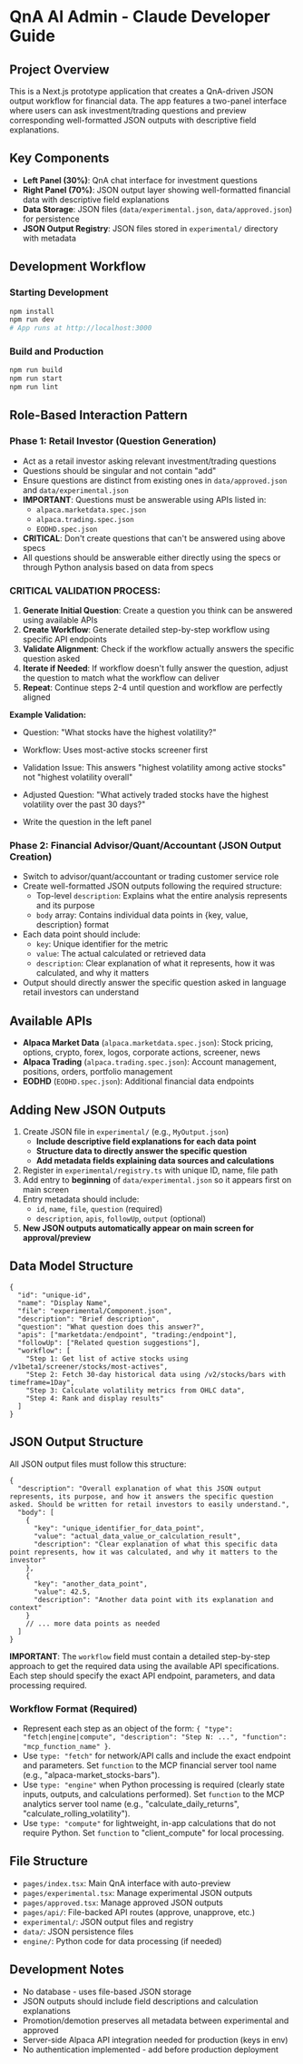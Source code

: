 # QnA AI Admin - Claude Developer Guide

## Project Overview
This is a Next.js prototype application that creates a QnA-driven JSON output workflow for financial data. The app features a two-panel interface where users can ask investment/trading questions and preview corresponding well-formatted JSON outputs with descriptive field explanations.

## Key Components
- **Left Panel (30%)**: QnA chat interface for investment questions
- **Right Panel (70%)**: JSON output layer showing well-formatted financial data with descriptive field explanations
- **Data Storage**: JSON files (`data/experimental.json`, `data/approved.json`) for persistence
- **JSON Output Registry**: JSON files stored in `experimental/` directory with metadata

## Development Workflow

### Starting Development
```bash
npm install
npm run dev
# App runs at http://localhost:3000
```

### Build and Production
```bash
npm run build
npm run start
npm run lint
```

## Role-Based Interaction Pattern

### Phase 1: Retail Investor (Question Generation)
- Act as a retail investor asking relevant investment/trading questions
- Questions should be singular and not contain "add"
- Ensure questions are distinct from existing ones in `data/approved.json` and `data/experimental.json`
- **IMPORTANT**: Questions must be answerable using APIs listed in:
  - `alpaca.marketdata.spec.json`
  - `alpaca.trading.spec.json` 
  - `EODHD.spec.json`
- **CRITICAL**: Don't create questions that can't be answered using above specs
- All questions should be answerable either directly using the specs or through Python analysis based on data from specs

### **CRITICAL VALIDATION PROCESS:**
1. **Generate Initial Question**: Create a question you think can be answered using available APIs
2. **Create Workflow**: Generate detailed step-by-step workflow using specific API endpoints
3. **Validate Alignment**: Check if the workflow actually answers the specific question asked
4. **Iterate if Needed**: If workflow doesn't fully answer the question, adjust the question to match what the workflow can deliver
5. **Repeat**: Continue steps 2-4 until question and workflow are perfectly aligned

**Example Validation:**
- Question: "What stocks have the highest volatility?" 
- Workflow: Uses most-active stocks screener first
- Validation Issue: This answers "highest volatility among active stocks" not "highest volatility overall"
- Adjusted Question: "What actively traded stocks have the highest volatility over the past 30 days?"

- Write the question in the left panel

### Phase 2: Financial Advisor/Quant/Accountant (JSON Output Creation)
- Switch to advisor/quant/accountant or trading customer service role
- Create well-formatted JSON outputs following the required structure:
  - Top-level `description`: Explains what the entire analysis represents and its purpose
  - `body` array: Contains individual data points in {key, value, description} format
- Each data point should include:
  - `key`: Unique identifier for the metric
  - `value`: The actual calculated or retrieved data
  - `description`: Clear explanation of what it represents, how it was calculated, and why it matters
- Output should directly answer the specific question asked in language retail investors can understand



## Available APIs
- **Alpaca Market Data** (`alpaca.marketdata.spec.json`): Stock pricing, options, crypto, forex, logos, corporate actions, screener, news
- **Alpaca Trading** (`alpaca.trading.spec.json`): Account management, positions, orders, portfolio management  
- **EODHD** (`EODHD.spec.json`): Additional financial data endpoints

## Adding New JSON Outputs
1. Create JSON file in `experimental/` (e.g., `MyOutput.json`)
   - **Include descriptive field explanations for each data point**
   - **Structure data to directly answer the specific question**
   - **Add metadata fields explaining data sources and calculations**
2. Register in `experimental/registry.ts` with unique ID, name, file path
3. Add entry to **beginning** of `data/experimental.json` so it appears first on main screen
4. Entry metadata should include:
   - `id`, `name`, `file`, `question` (required)
   - `description`, `apis`, `followUp`, `output` (optional)
5. **New JSON outputs automatically appear on main screen for approval/preview**

## Data Model Structure
```jsonc
{
  "id": "unique-id",
  "name": "Display Name",
  "file": "experimental/Component.json",
  "description": "Brief description",
  "question": "What question does this answer?",
  "apis": ["marketdata:/endpoint", "trading:/endpoint"],
  "followUp": ["Related question suggestions"],
  "workflow": [
    "Step 1: Get list of active stocks using /v1beta1/screener/stocks/most-actives",
    "Step 2: Fetch 30-day historical data using /v2/stocks/bars with timeframe=1Day",
    "Step 3: Calculate volatility metrics from OHLC data",
    "Step 4: Rank and display results"
  ]
}
```

## JSON Output Structure
All JSON output files must follow this structure:
```jsonc
{
  "description": "Overall explanation of what this JSON output represents, its purpose, and how it answers the specific question asked. Should be written for retail investors to easily understand.",
  "body": [
    {
      "key": "unique_identifier_for_data_point",
      "value": "actual_data_value_or_calculation_result", 
      "description": "Clear explanation of what this specific data point represents, how it was calculated, and why it matters to the investor"
    },
    {
      "key": "another_data_point",
      "value": 42.5,
      "description": "Another data point with its explanation and context"
    }
    // ... more data points as needed
  ]
}
```

**IMPORTANT**: The `workflow` field must contain a detailed step-by-step approach to get the required data using the available API specifications. Each step should specify the exact API endpoint, parameters, and data processing required.

### Workflow Format (Required)
- Represent each step as an object of the form: `{ "type": "fetch|engine|compute", "description": "Step N: ...", "function": "mcp_function_name" }`.
- Use `type: "fetch"` for network/API calls and include the exact endpoint and parameters. Set `function` to the MCP financial server tool name (e.g., "alpaca-market_stocks-bars").
- Use `type: "engine"` when Python processing is required (clearly state inputs, outputs, and calculations performed). Set `function` to the MCP analytics server tool name (e.g., "calculate_daily_returns", "calculate_rolling_volatility").
- Use `type: "compute"` for lightweight, in-app calculations that do not require Python. Set `function` to "client_compute" for local processing.

## File Structure
- `pages/index.tsx`: Main QnA interface with auto-preview
- `pages/experimental.tsx`: Manage experimental JSON outputs
- `pages/approved.tsx`: Manage approved JSON outputs
- `pages/api/`: File-backed API routes (approve, unapprove, etc.)
- `experimental/`: JSON output files and registry
- `data/`: JSON persistence files
- `engine/`: Python code for data processing (if needed)

## Development Notes
- No database - uses file-based JSON storage
- JSON outputs should include field descriptions and calculation explanations
- Promotion/demotion preserves all metadata between experimental and approved
- Server-side Alpaca API integration needed for production (keys in env)
- No authentication implemented - add before production deployment

